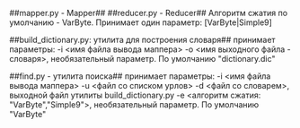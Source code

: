 ##mapper.py - Mapper##
##reducer.py - Reducer##
	Алгоритм сжатия по умолчанию - VarByte.
	Принимает один параметр: [VarByte|Simple9]

##build_dictionary.py: утилита для построения словаря##
	принимает параметры:
	-i <имя файла вывода маппера>
	-o <имя выходного файла - словаря>, необязательный параметр. По умолчанию "dictionary.dic"

##find.py - утилита поиска##
	принимает параметры:
	-i <имя файла вывода маппера>
	-u <файл со списком урлов>
	-d <файл со словарем>, выходной файл утилиты build_dictionary.py
	-e <алгоритм сжатия: "VarByte","Simple9">, необязательный параметр. По умолчанию "VarByte"
